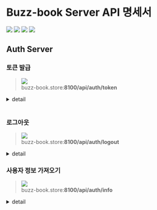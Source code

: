 # Buzz-book Server API 명세서

![](https://img.shields.io/static/v1?label=&message=GET&color=blue)
![](https://img.shields.io/static/v1?label=&message=POST&color=brightgreen)
![](https://img.shields.io/static/v1?label=&message=PUT&color=orange)
![](https://img.shields.io/static/v1?label=&message=DELETE&color=red)

## Auth Server

### 토큰 발급 
 
> ![](https://img.shields.io/static/v1?label=&message=POST&color=brightgreen) <br />
> buzz-book.store:**8100/api/auth/token**
 
<details>
<summary>detail</summary>
 
#### Request
 
##### Body
 
| name    | type   | description            | 필수 |
| :-----  | :----  | :--------------------- | --- |
| loginId | string | 사용자가 로그인한 아이디     | 필수 |
| role    | string | 사용자 권한               | 필수 |
| userId  | long   | db pk                  | 필수 |
 
#### Response

##### Header
 
<details>
<summary>200 Ok : 성공적으로 로그인 된 경우</summary>
  
| key           | value             | description                                                        | 
| :-----------  | :---------------  | :----------------------------------------------------------------- |
| Authorization | jwt access token  | jwt access token `user_id`, `iat`, `exp`, `sub` 가 들어있음           |
| Refresh-Token | jwt refresh token | jwt refresh token                                                  |

`user_id` UUIDv4(string)
 
`iat` 발급시간(number)

`exp` 만료시간(number)

`sub` 토큰타입(string, <sub>'access_token' or 'refresh_token'</sub>)

</details>
</details>

<br />

### 로그아웃

> ![](https://img.shields.io/static/v1?label=&message=GET&color=blue) <br />
> buzz-book.store:**8100/api/auth/logout**

<details>
<summary>detail</summary>

##### Request

###### Headers

| name           | type   | description                | 필수 |
| :------------- | :----  | :------------------------- | --- |
| Authorization  | string | jwt access token            | 필수 |
| Refresh-Token  | string | jwt refresh token           | 필수 |

##### Response

###### Headers

<details>
<summary>200 Ok : 성공적으로 로그아웃 된 경우</summary>
</details>

<details>
<summary>400 Bad Request : 토큰 정보가 없는 경우</summary>
</details>

<details>
<summary>401 Unauthorized : 유효하지 않은 토큰인 경우</summary>
</details>
</details>

### 사용자 정보 가져오기

> ![](https://img.shields.io/static/v1?label=&message=GET&color=blue) <br />
> buzz-book.store:**8100/api/auth/info**

<details>
<summary>detail</summary>

##### Request

###### Headers

| name           | type   | description                | 필수 |
| :------------- | :----  | :------------------------- | --- |
| Authorization  | string | jwt access token           | 선택 |
| Refresh-Token  | string | jwt refresh token          | 선택 |


##### Response

###### Headers

<details>
<summary>200 Ok : 성공적으로 사용자 정보를 조회한 경우</summary>

| key           | value             | description                                                        | 
| :-----------  | :---------------  | :----------------------------------------------------------------- |
| Authorization | jwt access token  | 갱신된 jwt access token                                              |
| Refresh-Token | jwt refresh token | 갱신된 jwt refresh token                                             |

###### Body

| name    | type   | description                         |
| :-----  | :----  | :---------------------------------- |
| userId  | string | 사용자 ID                            |
| loginId | string | 사용자가 로그인한 아이디               |
| role    | string | 사용자 권한                           |

</details>

<details>
<summary>401 Unauthorized : 유효하지 않은 토큰인 경우</summary>

###### Body

| name    | type   | description              |
| :-----  | :----  | :----------------------- |
| message | string | "다시 로그인해주세요."    |
| error   | string | 에러 메시지               |

</details>
 </details>
 
